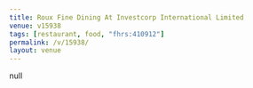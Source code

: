 ```yaml
---
title: Roux Fine Dining At Investcorp International Limited
venue: v15938
tags: [restaurant, food, "fhrs:410912"]
permalink: /v/15938/
layout: venue
---
```

null